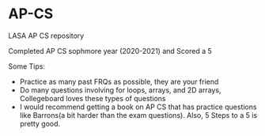 # AP-CS
LASA AP CS repository


Completed AP CS sophmore year (2020-2021) and Scored a 5


Some Tips:
- Practice as many past FRQs as possible, they are your friend
- Do many questions involving for loops, arrays, and 2D arrays, Collegeboard loves these types of questions
- I would recommend getting a book on AP CS that has practice questions like Barrons(a bit harder than the exam questions). Also, 5 Steps to a 5 is pretty good.
